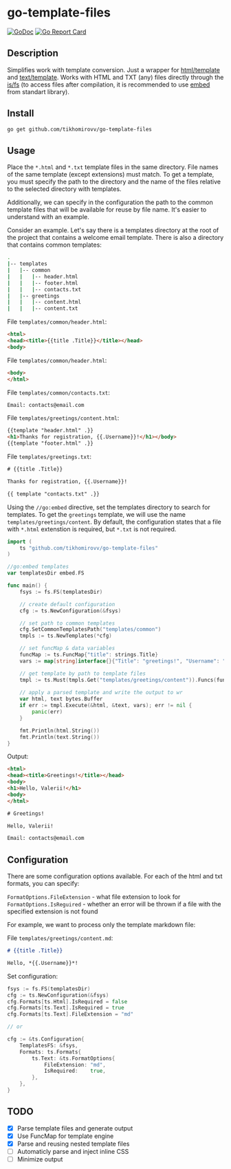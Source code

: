 # go-template-files

[![GoDoc](https://godoc.org/github.com/tikhomirovv/go-template-files?status.svg)](https://godoc.org/github.com/tikhomirovv/go-template-files) [![Go Report Card](https://goreportcard.com/badge/github.com/tikhomirovv/go-template-files)](https://goreportcard.com/report/github.com/tikhomirovv/go-template-files)

<!-- [![GoCover](http://gocover.io/_badge/github.com/tikhomirovv/go-template-files)](http://gocover.io/github.com/tikhomirovv/go-template-files) -->

## Description

Simplifies work with template conversion. Just a wrapper for [html/template](https://pkg.go.dev/html/template) and [text/template](https://pkg.go.dev/text/template).
Works with HTML and TXT (any) files directly through the [is/fs](https://pkg.go.dev/io/fs) (to access files after compilation, it is recommended to use [embed](https://pkg.go.dev/embed) from standart library).

## Install

```sh
go get github.com/tikhomirovv/go-template-files
```

## Usage

Place the `*.html` and `*.txt` template files in the same directory. File names of the same template (except extensions) must match. To get a template, you must specify the path to the directory and the name of the files relative to the selected directory with templates.

Additionally, we can specify in the configuration the path to the common template files that will be available for reuse by file name. It's easier to understand with an example.

Consider an example. Let's say there is a templates directory at the root of the project that contains a welcome email template. There is also a directory that contains common templates:

```bash
.
|-- templates
|	|-- common
|	|	|-- header.html
|	|	|-- footer.html
|	|	|-- contacts.txt
|	|-- greetings
|	|	|-- content.html
|	|	|-- content.txt

```

File `templates/common/header.html`:

```html
<html>
<head><title>{{title .Title}}</title></head>
<body>
```

File `templates/common/header.html`:

```html
<body>
</html>
```

File `templates/common/contacts.txt`:

```txt
Email: contacts@email.com
```

File `templates/greetings/content.html`:

```html
{{template "header.html" .}}
<h1>Thanks for registration, {{.Username}}!</h1></body>
{{template "footer.html" .}}
```

File `templates/greetings.txt`:

```txt
# {{title .Title}}

Thanks for registration, {{.Username}}!

{{ template "contacts.txt" .}}
```

Using the `//go:embed` directive, set the templates directory to search for templates. To get the `greetings` template, we will use the name `templates/greetings/content`. By default, the configuration states that a file with `*.html` extenstion is required, but `*.txt` is not required.

```go
import (
	ts "github.com/tikhomirovv/go-template-files"
)

//go:embed templates
var templatesDir embed.FS

func main() {
	fsys := fs.FS(templatesDir)

	// create default configuration
	cfg := ts.NewConfiguration(&fsys)

	// set path to common templates
	cfg.SetCommonTemplatesPath("templates/common")
	tmpls := ts.NewTemplates(*cfg)

	// set funcMap & data variables
	funcMap := ts.FuncMap{"title": strings.Title}
	vars := map[string]interface{}{"Title": "greetings!", "Username": "Valerii", "ContactEmail": "contacts@email.com"}

	// get template by path to template files
	tmpl := ts.Must(tmpls.Get("templates/greetings/content")).Funcs(funcMap)
    
	// apply a parsed template and write the output to wr
	var html, text bytes.Buffer
	if err := tmpl.Execute(&html, &text, vars); err != nil {
		panic(err)
	}

	fmt.Println(html.String())
	fmt.Println(text.String())
}
```

Output:

```html
<html>
<head><title>Greetings!</title></head>
<body>
<h1>Hello, Valerii!</h1>
<body>
</html>
```

```txt
# Greetings!

Hello, Valerii!

Email: contacts@email.com
```

## Configuration

There are some configuration options available. For each of the html and txt formats, you can specify:

`FormatOptions.FileExtension` - what file extension to look for  
`FormatOptions.IsReguired` - whether an error will be thrown if a file with the specified extension is not found

For example, we want to process only the template markdown file:

File `templates/greetings/content.md`:

```md
# {{title .Title}}

Hello, *{{.Username}}*!
```

Set configuration:

```go
fsys := fs.FS(templatesDir)
cfg := ts.NewConfiguration(&fsys)
cfg.Formats[ts.Html].IsRequired = false
cfg.Formats[ts.Text].IsRequired = true
cfg.Formats[ts.Text].FileExtension = "md"

// or

cfg := &ts.Configuration{
	TemplatesFS: &fsys,
	Formats: ts.Formats{
		ts.Text: &ts.FormatOptions{
			FileExtension: "md",
			IsRequired:    true,
		},
	},
}
```

## TODO

 - [x] Parse template files and generate output 
 - [x] Use FuncMap for template engine
 - [x] Parse and reusing nested template files
 - [ ] Automaticly parse and inject inline CSS
 - [ ] Minimize output
